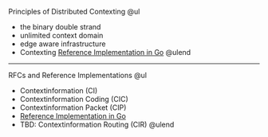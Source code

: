 Principles of Distributed Contexting
@ul
- the binary double strand 
- unlimited context domain
- edge aware infrastructure
- Contexting [Reference Implementation in Go](https://github.com/stefanhans/golang-contexting)
@ulend

---

RFCs and Reference Implementations
@ul
- Contextinformation (CI)
- Contextinformation Coding (CIC)
- Contextinformation Packet (CIP)
- [Reference Implementation in Go](https://github.com/stefanhans/golang-contexting)
- TBD: Contextinformation Routing (CIR)
@ulend
